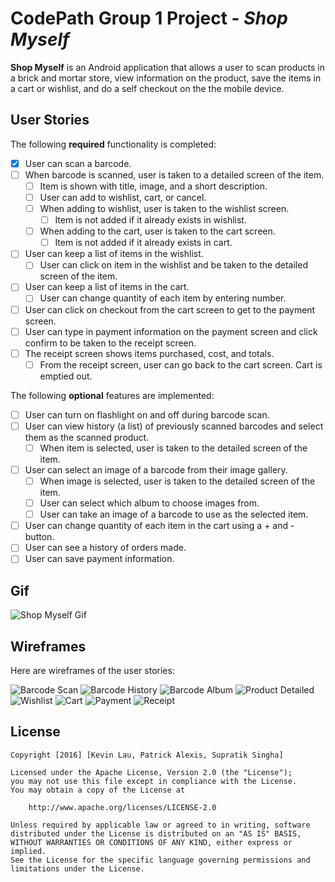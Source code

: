 # CodePath Group 1 Project - *Shop Myself*

**Shop Myself** is an Android application that allows a user to scan products in a brick and mortar store, view information on the product, save the items in a cart or wishlist, and do a self checkout on the the mobile device.

## User Stories

The following **required** functionality is completed:

* [X] User can scan a barcode.
* [ ] When barcode is scanned, user is taken to a detailed screen of the item.
  * [ ] Item is shown with title, image, and a short description.
  * [ ] User can add to wishlist, cart, or cancel.
  * [ ] When adding to wishlist, user is taken to the wishlist screen.
    * [ ] Item is not added if it already exists in wishlist.
  * [ ] When adding to the cart, user is taken to the cart screen.
    * [ ] Item is not added if it already exists in cart.
* [ ] User can keep a list of items in the wishlist.
  * [ ] User can click on item in the wishlist and be taken to the detailed screen of the item.
* [ ] User can keep a list of items in the cart.
  * [ ] User can change quantity of each item by entering number.
* [ ] User can click on checkout from the cart screen to get to the payment screen.
* [ ] User can type in payment information on the payment screen and click confirm to be taken to the receipt screen.
* [ ] The receipt screen shows items purchased, cost, and totals.
  * [ ] From the receipt screen, user can go back to the cart screen. Cart is emptied out.

The following **optional** features are implemented:

* [ ] User can turn on flashlight on and off during barcode scan.
* [ ] User can view history (a list) of previously scanned barcodes and select them as the scanned product.
  * [ ] When item is selected, user is taken to the detailed screen of the item.
* [ ] User can select an image of a barcode from their image gallery.
  * [ ] When image is selected, user is taken to the detailed screen of the item.
  * [ ] User can select which album to choose images from.
  * [ ] User can take an image of a barcode to use as the selected item.
* [ ] User can change quantity of each item in the cart using a + and - button.
* [ ] User can see a history of orders made.
* [ ] User can save payment information.

## Gif

<img src='https://github.com/codepath-group-1/shop-myself/blob/master/shopmyself1.gif
' title='Shop Myself Gif' width='' alt='Shop Myself Gif' />
## Wireframes

Here are wireframes of the user stories:

<img src='http://i.imgur.com/NYDmK6x.jpg' title='Barcode Scan' width='' alt='Barcode Scan' />
<img src='http://i.imgur.com/uUQHZzy.jpg' title='Barcode History' width='' alt='Barcode History' />
<img src='http://i.imgur.com/VIYsLvx.jpg' title='Barcode Album' width='' alt='Barcode Album' />
<img src='http://i.imgur.com/jIec0mZ.jpg' title='Product Detailed' width='' alt='Product Detailed' />
<img src='http://i.imgur.com/AvmcUDQ.jpg' title='Wishlist' width='' alt='Wishlist' />
<img src='http://i.imgur.com/mya2qBQ.jpg' title='Cart' width='' alt='Cart' />
<img src='http://i.imgur.com/Yv0LmF4.jpg' title='Payment' width='' alt='Payment' />
<img src='http://i.imgur.com/v3K7dU5.jpg' title='Receipt' width='' alt='Receipt' />



## License

    Copyright [2016] [Kevin Lau, Patrick Alexis, Supratik Singha]

    Licensed under the Apache License, Version 2.0 (the "License");
    you may not use this file except in compliance with the License.
    You may obtain a copy of the License at

        http://www.apache.org/licenses/LICENSE-2.0

    Unless required by applicable law or agreed to in writing, software
    distributed under the License is distributed on an "AS IS" BASIS,
    WITHOUT WARRANTIES OR CONDITIONS OF ANY KIND, either express or implied.
    See the License for the specific language governing permissions and
    limitations under the License.
